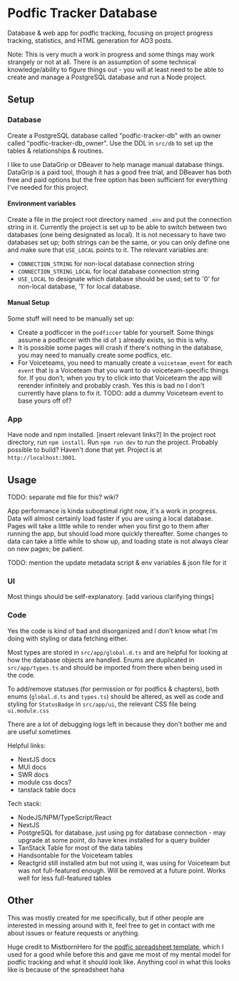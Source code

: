 # Podfic Tracker Database

Database & web app for podfic tracking, focusing on project progress tracking, statistics, and HTML generation for AO3 posts.

Note: This is very much a work in progress and some things may work strangely or not at all. There is an assumption of some technical knowledge/ability to figure things out - you will at least need to be able to create and manage a PostgreSQL database and run a Node project.

## Setup

### Database

Create a PostgreSQL database called "podfic-tracker-db" with an owner called
"podfic-tracker-db_owner". Use the DDL in `src/db` to set up the tables & relationships & routines.

I like to use DataGrip or DBeaver to help manage manual database things. DataGrip is a paid tool, though it has a good free trial, and DBeaver has both free and paid options but the free option has been sufficient for everything I've needed for this project.

#### Environment variables

Create a file in the project root directory named `.env` and put the connection string in it. Currently the project is set up to be able to switch between two databases (one being designated as local). It is not necessary to have two databases set up; both strings can be the same, or you can only define one and make sure that `USE_LOCAL` points to it. The relevant variables are:

- `CONNECTION_STRING` for non-local database connection string
- `CONNECTION_STRING_LOCAL` for local database connection string
- `USE_LOCAL` to designate which database should be used; set to '0' for non-local database, '1' for local database.

#### Manual Setup

Some stuff will need to be manually set up:

- Create a podficcer in the `podficcer` table for yourself. Some things assume a podficcer with the id of `1` already exists, so this is why.
- It is possible some pages will crash if there's nothing in the database, you may need to manually create some podfics, etc.
- For Voiceteams, you need to manually create a `voiceteam_event` for each `event` that is a Voiceteam that you want to do voiceteam-specific things for. If you don't, when you try to click into that Voiceteam the app will rerender infinitely and probably crash. Yes this is bad no I don't currently have plans to fix it. TODO: add a dummy Voiceteam event to base yours off of?

### App

Have node and npm installed. [insert relevant links?] In the project root directory, run `npm install`. Run `npm run dev` to run the project. Probably possible to build? Haven't done that yet. Project is at `http://localhost:3001`.

## Usage

TODO: separate md file for this? wiki?

App performance is kinda suboptimal right now, it's a work in progress. Data will almost certainly load faster if you are using a local database. Pages will take a little while to render when you first go to them after running the app, but should load more quickly thereafter. Some changes to data can take a little while to show up, and loading state is not always clear on new pages; be patient.

TODO: mention the update metadata script & env variables & json file for it

### UI

Most things should be self-explanatory. [add various clarifying things]

### Code

Yes the code is kind of bad and disorganized and I don't know what I'm doing with styling or data fetching either.

Most types are stored in `src/app/global.d.ts` and are helpful for looking at how the database objects are handled. Enums are duplicated in `src/app/types.ts` and should be imported from there when being used in the code.

To add/remove statuses (for permission or for podfics & chapters), both enums (`global.d.ts` and `types.ts`) should be altered, as well as code and styling for `StatusBadge` in `src/app/ui`, the relevant CSS file being `ui.module.css`

There are a lot of debugging logs left in because they don't bother me and are useful sometimes

Helpful links:

- NextJS docs
- MUI docs
- SWR docs
- module css docs?
- tanstack table docs

Tech stack:

- NodeJS/NPM/TypeScript/React
- NextJS
- PostgreSQL for database, just using pg for database connection - may upgrade at some point, do have knex installed for a query builder
- TanStack Table for most of the data tables
- Handsontable for the Voiceteam tables
- Reactgrid still installed atm but not using it, was using for Voiceteam but was not full-featured enough. Will be removed at a future point. Works well for less full-featured tables

## Other

This was mostly created for me specifically, but if other people are interested in messing around with it, feel free to get in contact with me about issues or feature requests or anything.

Huge credit to MistbornHero for the [podfic spreadsheet template](https://archiveofourown.org/works/42051816/), which I used for a good while before this and gave me most of my mental model for podfic tracking and what it should look like. Anything cool in what this looks like is because of the spreadsheet haha
